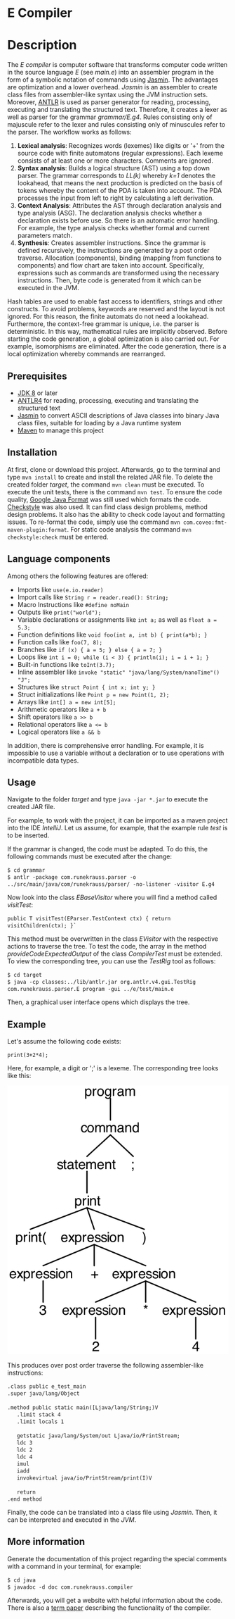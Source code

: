 E Compiler
============

# Description
The *E compiler* is computer software that transforms computer code written in the source language *E* (see *main.e*) into an assembler program in the form of a symbolic notation of commands using [Jasmin](http://jasmin.sourceforge.net). The advantages are optimization and a lower overhead. *Jasmin* is an assembler to create class files from assembler-like syntax using the JVM instruction sets. Moreover, [ANTLR](http://jasmin.sourceforge.net) is used as parser generator for reading, processing, executing and translating the structured text. Therefore, it creates a lexer as well as parser for the grammar *grammar/E.g4*. Rules consisting only of majuscule refer to the lexer and rules consisting only of minuscules refer to the parser. The workflow works as follows:

1. **Lexical analysis**: Recognizes words (lexemes) like digits or '+' from the source code with finite automatons (regular expressions). Each lexeme consists of at least one or more characters. Comments are ignored.
2. **Syntax analysis**: Builds a logical structure (AST) using a top down parser. The grammar corresponds to *LL(k)* whereby *k=1* denotes the lookahead, that means the next production is predicted on the basis of tokens whereby the content of the PDA is taken into account. The PDA processes the input from left to right by calculating a left derivation.
3. **Context Analysis**: Attributes the AST through declaration analysis and type analysis (ASG). The declaration analysis checks whether a declaration exists before use. So there is an automatic error handling. For example, the type analysis checks whether formal and current parameters match.
4. **Synthesis**: Creates assembler instructions. Since the grammar is defined recursively, the instructions are generated by a post order traverse. Allocation (components), binding (mapping from functions to components) and flow chart are taken into account. Specifically, expressions such as commands are transformed using the necessary instructions. Then, byte code is generated from it which can be executed in the JVM.

Hash tables are used to enable fast access to identifiers, strings and other constructs. To avoid problems, keywords are reserved and the layout is not ignored. For this reason, the finite automats do not need a lookahead. Furthermore, the context-free grammar is unique, i.e. the parser is deterministic. In this way, mathematical rules are implicitly observed. Before starting the code generation, a global optimization is also carried out. For example, isomorphisms are eliminated. After the code generation, there is a local optimization whereby commands are rearranged.

## Prerequisites
+ [JDK 8](http://www.oracle.com/technetwork/java/javase/downloads/jdk8-downloads-2133151.html) or later
+ [ANTLR4](http://www.antlr.org) for reading, processing, executing and translating the structured text
+ [Jasmin](http://jasmin.sourceforge.net) to convert ASCII descriptions of Java classes into binary Java class files, suitable for loading by a Java runtime system
+ [Maven](http://maven.apache.org) to manage this project

## Installation
At first, clone or download this project. Afterwards, go to the terminal and type `mvn install` to create and install the related JAR file. To delete the created folder *target*, the command `mvn clean` must be executed. To execute the unit tests, there is the command `mvn test`. To ensure the code quality, [Google Java Format](https://github.com/google/google-java-format) was still used which formats the code. [Checkstyle](https://maven.apache.org/plugins/maven-checkstyle-plugin/) was also used. It can find class design problems, method design problems. It also has the ability to check code layout and formatting issues. To re-format the code, simply use the command `mvn com.coveo:fmt-maven-plugin:format`. For static code analysis the command `mvn checkstyle:check` must be entered.

## Language components
Among others the following features are offered:

+ Imports like `use(e.io.reader)`
+ Import calls like `String r = reader.read(): String;`
+ Macro Instructions like `#define noMain`
+ Outputs like `print("world");`
+ Variable declarations or assignments like `int a;` as well as `float a = 5.3;`
+ Function definitions like `void foo(int a, int b) { print(a*b); }`
+ Function calls like `foo(7, 8);`
+ Branches like `if (x) { a = 5; } else { a = 7; }`
+ Loops like `int i = 0; while (i < 3) { println(i); i = i + 1; }`
+ Built-in functions like `toInt(3.7);`
+ Inline assembler like `invoke "static" "java/lang/System/nanoTime"() "J";`
+ Structures like `struct Point { int x; int y; }`
+ Struct initializations like `Point p = new Point(1, 2);`
+ Arrays like `int[] a = new int[5];`
+ Arithmetic operators like `a + b`
+ Shift operators like `a >> b`
+ Relational operators like `a <= b`
+ Logical operators like `a && b`

In addition, there is comprehensive error handling. For example, it is impossible to use a variable without a declaration or to use operations with incompatible data types.

## Usage
Navigate to the folder *target* and type `java -jar *.jar` to execute the created JAR file. 

For example, to work with the project, it can be imported as a maven project into the IDE *IntelliJ*. Let us assume, for example, that the example rule *test* is to be inserted.

If the grammar is changed, the code must be adapted. To do this, the following commands must be executed after the change:

```
$ cd grammar
$ antlr -package com.runekrauss.parser -o ../src/main/java/com/runekrauss/parser/ -no-listener -visitor E.g4
```

Now look into the class *EBaseVisitor* where you will find a method called *visitTest*:

```
public T visitTest(EParser.TestContext ctx) { return visitChildren(ctx); }`
```

This method must be overwritten in the class *EVisitor* with the respective actions to traverse the tree. To test the code, the array in the method *provideCodeExpectedOutput* of the class *CompilerTest* must be extended. To view the corresponding tree, you can use the *TestRig* tool as follows:

```
$ cd target
$ java -cp classes:../lib/antlr.jar org.antlr.v4.gui.TestRig com.runekrauss.parser.E program -gui ../e/test/main.e
```

Then, a graphical user interface opens which displays the tree.

## Example

Let's assume the following code exists:

```
print(3+2*4);
```

Here, for example, a digit or ';' is a lexeme. The corresponding tree looks like this:

![Parser Tree](img/parse_tree.png "Parser Tree")

This produces over post order traverse the following assembler-like instructions:

```
.class public e_test_main
.super java/lang/Object

.method public static main([Ljava/lang/String;)V
   .limit stack 4
   .limit locals 1

   getstatic java/lang/System/out Ljava/io/PrintStream;
   ldc 3
   ldc 2
   ldc 4
   imul
   iadd
   invokevirtual java/io/PrintStream/print(I)V

   return
.end method
```

Finally, the code can be translated into a class file using *Jasmin*. Then, it can be interpreted and executed in the *JVM*.

## More information
Generate the documentation of this project regarding the special comments with a command in your terminal, for example:

```
$ cd java
$ javadoc -d doc com.runekrauss.compiler
```

Afterwards, you will get a website with helpful information about the code. There is also a [term paper](https://github.com/RuneKrauss/chartam) describing the functionality of the compiler.